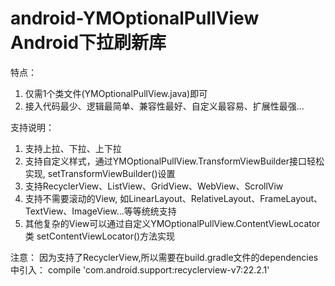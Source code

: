 # android-YMOptionalPullView Android下拉刷新库

特点：
1. 仅需1个类文件(YMOptionalPullView.java)即可
2. 接入代码最少、逻辑最简单、兼容性最好、自定义最容易、扩展性最强...

支持说明：
1. 支持上拉、下拉、上下拉
2. 支持自定义样式，通过YMOptionalPullView.TransformViewBuilder接口轻松实现, setTransformViewBuilder()设置
3. 支持RecyclerView、ListView、GridView、WebView、ScrollViw
4. 支持不需要滚动的View, 如LinearLayout、RelativeLayout、FrameLayout、TextView、ImageView...等等统统支持
5. 其他复杂的View可以通过自定义YMOptionalPullView.ContentViewLocator类 setContentViewLocator()方法实现

注意：
因为支持了RecyclerView,所以需要在build.gradle文件的dependencies中引入：
compile 'com.android.support:recyclerview-v7:22.2.1'
